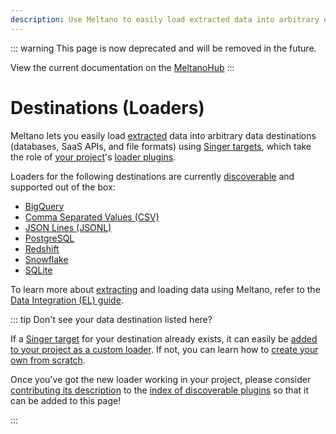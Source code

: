 ```yaml
---
description: Use Meltano to easily load extracted data into arbitrary data destinations (databases, SaaS APIs, and file formats) using Singer targets.
---
```


::: warning
This page is now deprecated and will be removed in the future.

View the current documentation on the [MeltanoHub](https://hub.meltano.com/loaders/)
:::

# Destinations (Loaders)

Meltano lets you easily load [extracted](https://hub.meltano.com/extractors/) data into arbitrary data destinations (databases, SaaS APIs, and file formats) using [Singer targets](https://www.singer.io/), which take the role of [your project](/docs/project.html)'s [loader plugins](/docs/plugins.html#loaders).

Loaders for the following destinations are currently [discoverable](/docs/plugins.html#discoverable-plugins) and supported out of the box:

- [BigQuery](https://hub.meltano.com/loaders/bigquery.html)
- [Comma Separated Values (CSV)](https://hub.meltano.com/loaders/csv.html)
- [JSON Lines (JSONL)](https://hub.meltano.com/loaders/jsonl.html)
- [PostgreSQL](https://hub.meltano.com/loaders/postgres.html)
- [Redshift](https://hub.meltano.com/loaders/redshift.html)
- [Snowflake](https://hub.meltano.com/loaders/snowflake.html)
- [SQLite](https://hub.meltano.com/loaders/sqlite.html)

To learn more about [extracting](https://hub.meltano.com/loaders/) and loading data using Meltano, refer to the [Data Integration (EL) guide](/docs/integration.html).

::: tip Don't see your data destination listed here?

If a [Singer target](https://www.singer.io/#targets) for your destination already exists,
it can easily be [added to your project as a custom loader](/docs/plugin-management.html#custom-plugins).
If not, you can learn how to [create your own from scratch](https://github.com/singer-io/getting-started/blob/master/docs/RUNNING_AND_DEVELOPING.md#developing-a-target).

Once you've got the new loader working in your project, please consider
[contributing its description](/docs/contributor-guide.html#discoverable-plugins)
to the [index of discoverable plugins](/docs/plugins.html#discoverable-plugins)
so that it can be added to this page!

:::
